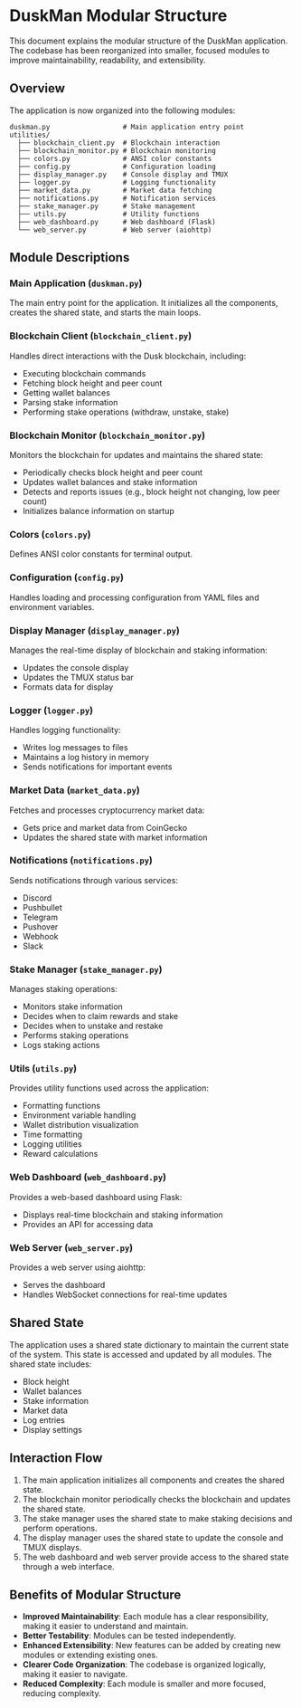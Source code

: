 # DuskMan Modular Structure

This document explains the modular structure of the DuskMan application. The codebase has been reorganized into smaller, focused modules to improve maintainability, readability, and extensibility.

## Overview

The application is now organized into the following modules:

```
duskman.py                  # Main application entry point
utilities/
  ├── blockchain_client.py  # Blockchain interaction
  ├── blockchain_monitor.py # Blockchain monitoring
  ├── colors.py             # ANSI color constants
  ├── config.py             # Configuration loading
  ├── display_manager.py    # Console display and TMUX
  ├── logger.py             # Logging functionality
  ├── market_data.py        # Market data fetching
  ├── notifications.py      # Notification services
  ├── stake_manager.py      # Stake management
  ├── utils.py              # Utility functions
  ├── web_dashboard.py      # Web dashboard (Flask)
  └── web_server.py         # Web server (aiohttp)
```

## Module Descriptions

### Main Application (`duskman.py`)

The main entry point for the application. It initializes all the components, creates the shared state, and starts the main loops.

### Blockchain Client (`blockchain_client.py`)

Handles direct interactions with the Dusk blockchain, including:

- Executing blockchain commands
- Fetching block height and peer count
- Getting wallet balances
- Parsing stake information
- Performing stake operations (withdraw, unstake, stake)

### Blockchain Monitor (`blockchain_monitor.py`)

Monitors the blockchain for updates and maintains the shared state:

- Periodically checks block height and peer count
- Updates wallet balances and stake information
- Detects and reports issues (e.g., block height not changing, low peer count)
- Initializes balance information on startup

### Colors (`colors.py`)

Defines ANSI color constants for terminal output.

### Configuration (`config.py`)

Handles loading and processing configuration from YAML files and environment variables.

### Display Manager (`display_manager.py`)

Manages the real-time display of blockchain and staking information:

- Updates the console display
- Updates the TMUX status bar
- Formats data for display

### Logger (`logger.py`)

Handles logging functionality:

- Writes log messages to files
- Maintains a log history in memory
- Sends notifications for important events

### Market Data (`market_data.py`)

Fetches and processes cryptocurrency market data:

- Gets price and market data from CoinGecko
- Updates the shared state with market information

### Notifications (`notifications.py`)

Sends notifications through various services:

- Discord
- Pushbullet
- Telegram
- Pushover
- Webhook
- Slack

### Stake Manager (`stake_manager.py`)

Manages staking operations:

- Monitors stake information
- Decides when to claim rewards and stake
- Decides when to unstake and restake
- Performs staking operations
- Logs staking actions

### Utils (`utils.py`)

Provides utility functions used across the application:

- Formatting functions
- Environment variable handling
- Wallet distribution visualization
- Time formatting
- Logging utilities
- Reward calculations

### Web Dashboard (`web_dashboard.py`)

Provides a web-based dashboard using Flask:

- Displays real-time blockchain and staking information
- Provides an API for accessing data

### Web Server (`web_server.py`)

Provides a web server using aiohttp:

- Serves the dashboard
- Handles WebSocket connections for real-time updates

## Shared State

The application uses a shared state dictionary to maintain the current state of the system. This state is accessed and updated by all modules. The shared state includes:

- Block height
- Wallet balances
- Stake information
- Market data
- Log entries
- Display settings

## Interaction Flow

1. The main application initializes all components and creates the shared state.
2. The blockchain monitor periodically checks the blockchain and updates the shared state.
3. The stake manager uses the shared state to make staking decisions and perform operations.
4. The display manager uses the shared state to update the console and TMUX displays.
5. The web dashboard and web server provide access to the shared state through a web interface.

## Benefits of Modular Structure

- **Improved Maintainability**: Each module has a clear responsibility, making it easier to understand and maintain.
- **Better Testability**: Modules can be tested independently.
- **Enhanced Extensibility**: New features can be added by creating new modules or extending existing ones.
- **Clearer Code Organization**: The codebase is organized logically, making it easier to navigate.
- **Reduced Complexity**: Each module is smaller and more focused, reducing complexity.
